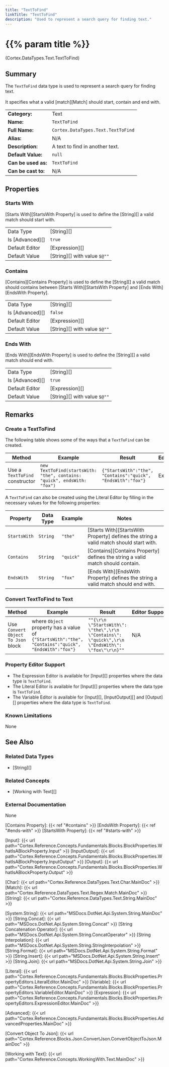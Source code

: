 ```yaml
---
title: "TextToFind"
linkTitle: "TextToFind"
description: "Used to represent a search query for finding text."
---
```


# {{% param title %}}

<p class="namespace">(Cortex.DataTypes.Text.TextToFind)</p>

## Summary

The `TextToFind` data type is used to represent a search query for finding text.<br><br>It specifies what a valid [match][Match] should start, contain and end with.

| | |
|-|-|
| **Category:**          | Text                                                  |
| **Name:**              | `TextToFind`                                         |
| **Full Name:**         | `Cortex.DataTypes.Text.TextToFind`                  |
| **Alias:**             | N/A                                                    |
| **Description:**       | A text to find in another text.                              |
| **Default Value:**     | `null`                                                 |
| **Can be used as:**    | `TextToFind`                    |
| **Can be cast to:**    | N/A                                                    |

## Properties

### Starts With

[Starts With][StartsWith Property] is used to define the [String][] a valid match should start with.

| | |
|--------------------|---------------------------|
| Data Type | [String][] |
| Is [Advanced][] | `true` |
| Default Editor | [Expression][] |
| Default Value | [String][] with value `$@""` |

### Contains

[Contains][Contains Property] is used to define the [String][] a valid match should contains between [Starts With][StartsWith Property] and [Ends With][EndsWith Property].

| | |
|--------------------|---------------------------|
| Data Type | [String][] |
| Is [Advanced][] | `false` |
| Default Editor | [Expression][] |
| Default Value | [String][] with value `$@""` |

### Ends With

[Ends With][EndsWith Property] is used to define the [String][] a valid match should end with.

| | |
|--------------------|---------------------------|
| Data Type | [String][] |
| Is [Advanced][] | `true` |
| Default Editor | [Expression][] |
| Default Value | [String][] with value `$@""` |

## Remarks

### Create a TextToFind

The following table shows some of the ways that a `TextToFind` can be created.

| Method | Example | Result | Editor&nbsp;Support | Notes |
|-|-|-|-|-|
| Use a `TextToFind` constructor | `new TextToFind(startsWith: "the", contains: "quick", endsWith: "fox")`| `{"StartsWith":"the", "Contains":"quick", "EndsWith":"fox"}` | Expression | ||

A `TextToFind` can also be created using the Literal Editor by filling in the necessary values for the following properties:

| Property | Data Type | Example | Notes |
|-|-|-|-|
| `StartsWith` | `String` | `"the"` | [Starts With][StartsWith Property] defines the string a valid match should start with. |
| `Contains` | `String` | `"quick"` | [Contains][Contains Property] defines the string a valid match should contain. |
| `EndsWith` | `String` | `"fox"` | [Ends With][EndsWith Property] defines the string a valid match should end with. |

### Convert TextToFind to Text

| Method | Example | Result | Editor&nbsp;Support | Notes |
|-|-|-|-|-|
| Use `Convert Object To Json` block | where `Object` property has a value of `{"StartsWith":"the", "Contains":"quick", "EndsWith":"fox"}` | `""{\r\n  \"StartsWith\": \"the\",\r\n  \"Contains\": \"quick\",\r\n  \"EndsWith\": \"fox\"\r\n}""` | N/A  | See [Convert Object To Json][] |

### Property Editor Support

- The Expression Editor is available for [Input][] properties where the data type is `TextToFind`.
- The Literal Editor is available for [Input][] properties where the data type is `TextToFind`.
- The Variable Editor is available for [Input][], [InputOutput][] and [Output][] properties where the data type is `TextToFind`.

### Known Limitations

None

## See Also

### Related Data Types

* [String][]

### Related Concepts

* [Working with Text][]

### External Documentation

None

[Contains Property]: {{< ref "#contains" >}}
[EndsWith Property]: {{< ref "#ends-with" >}}
[StartsWith Property]: {{< ref "#starts-with" >}}

[Input]: {{< url path="Cortex.Reference.Concepts.Fundamentals.Blocks.BlockProperties.WhatIsABlockProperty.Input" >}}
[InputOutput]: {{< url path="Cortex.Reference.Concepts.Fundamentals.Blocks.BlockProperties.WhatIsABlockProperty.InputOutput" >}}
[Output]: {{< url path="Cortex.Reference.Concepts.Fundamentals.Blocks.BlockProperties.WhatIsABlockProperty.Output" >}}

[Char]: {{< url path="Cortex.Reference.DataTypes.Text.Char.MainDoc" >}}
[Match]: {{< url path="Cortex.Reference.DataTypes.Text.Regex.Match.MainDoc" >}}
[String]: {{< url path="Cortex.Reference.DataTypes.Text.String.MainDoc" >}}

[System.String]: {{< url path="MSDocs.DotNet.Api.System.String.MainDoc" >}}
[String.Concat]: {{< url path="MSDocs.DotNet.Api.System.String.Concat" >}}
[String Concatenation Operator]: {{< url path="MSDocs.DotNet.Api.System.String.ConcatOperator" >}}
[String Interpolation]: {{< url path="MSDocs.DotNet.Api.System.String.StringInterpolation" >}}
[String.Format]: {{< url path="MSDocs.DotNet.Api.System.String.Format" >}}
[String.Insert]: {{< url path="MSDocs.DotNet.Api.System.String.Insert" >}}
[String.Join]: {{< url path="MSDocs.DotNet.Api.System.String.Join" >}}

[Literal]: {{< url path="Cortex.Reference.Concepts.Fundamentals.Blocks.BlockProperties.PropertyEditors.LiteralEditor.MainDoc" >}}
[Variable]: {{< url path="Cortex.Reference.Concepts.Fundamentals.Blocks.BlockProperties.PropertyEditors.VariableEditor.MainDoc" >}}
[Expression]: {{< url path="Cortex.Reference.Concepts.Fundamentals.Blocks.BlockProperties.PropertyEditors.ExpressionEditor.MainDoc" >}}

[Advanced]: {{< url path="Cortex.Reference.Concepts.Fundamentals.Blocks.BlockProperties.AdvancedProperties.MainDoc" >}}

[Convert Object To Json]: {{< url path="Cortex.Reference.Blocks.Json.ConvertJson.ConvertObjectToJson.MainDoc" >}}

[Working with Text]: {{< url path="Cortex.Reference.Concepts.WorkingWith.Text.MainDoc" >}}
